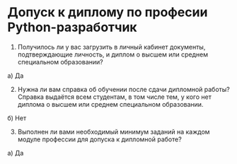 
# Допуск к диплому по професии Python-разработчик

1. Получилось ли у вас загрузить в личный кабинет документы, подтверждающие личность, и диплом о высшем или среднем специальном образовании?

а) Да

2. Нужна ли вам справка об обучении после сдачи дипломной работы? Справка выдаётся всем студентам, в том числе тем, у кого нет диплома о высшем или среднем специальном образовании.

б) Нет

3. Выполнен ли вами необходимый минимум заданий на каждом модуле профессии для допуска к дипломной работе?

а) Да
